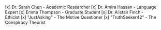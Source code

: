 [x] Dr. Sarah Chen - Academic Researcher
[x] Dr. Amira Hassan - Language Expert
[x] Emma Thompson - Graduate Student
[x] Dr. Alistair Finch - Ethicist
[x] "JustAsking" - The Motive Questioner
[x] "TruthSeeker42" - The Conspiracy Theorist 
